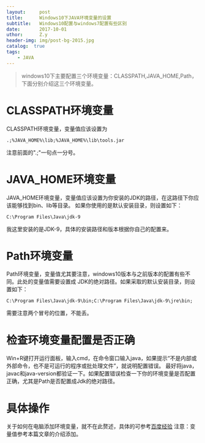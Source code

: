 ```yaml
--- 
layout:     post 
title:      Windows10下JAVA环境变量的设置 
subtitle:   Windows10配置与windows7配置有些区别  
date:       2017-10-01 
uthor:      Z.y 
header-img: img/post-bg-2015.jpg
catalog:  true
tags: 
    - JAVA
---
```




>windows10下主要配置三个环境变量：CLASSPATH,JAVA_HOME,Path，下面分别介绍这三个环境变量。

# CLASSPATH环境变量
CLASSPATH环境变量，变量值应该设置为

    .;%JAVA_HOME%\lib;%JAVA_HOME%\lib\tools.jar
     
注意前面的".;"一句点一分号。

# JAVA_HOME环境变量
JAVA_HOME环境变量，变量值应该设置为你安装的JDK的路径，在这路径下你应该能够找到bin、lib等目录。
如果你使用的是默认安装目录，则设置如下：

    C:\Program Files\Java\jdk-9

我这里安装的是JDK-9，具体的安装路径和版本根据你自己的配置来。

# Path环境变量
Path环境变量，变量值尤其要注意，windows10版本与之前版本的配置有些不同。此处的变量值需要设置成
JDK的绝对路径。如果采取的默认安装目录，则设置如下：

    C:\Program Files\Java\jdk-9\bin;C:\Program Files\Java\jdk-9\jre\bin;
    
需要注意两个冒号的位置，不能丢。

# 检查环境变量配置是否正确
Win+R键打开运行面板，输入cmd，在命令窗口输入java，如果提示“不是内部或外部命令，也不是可运行的程序或批处理文件”，就说明配置错误。
最好将java，javac和java-version都验证一下。如果配置错误检查一下你的环境变量是否配置正确，尤其是Path是否配置成Jdk的绝对路径。

# 具体操作
关于如何在电脑添加环境变量，就不在此赘述，具体的可参考[百度经验](http://jingyan.baidu.com/article/20b68a88bdda62796dec6248.html)
注意：变量值参考本篇文章的介绍添加。

